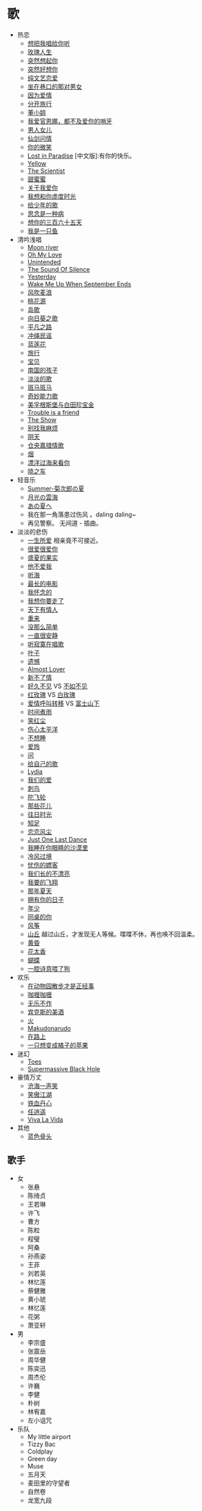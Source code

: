 # 歌
* 热恋
  * [想把我唱给你听](in-love/want-to-intro-me-to-you-with-a-song.md)
  * [玫瑰人生](in-love/la-vie-en-rose.md)
  * [突然想起你](in-love/miss-you.md)
  * [突然好想你](in-love/sudden-miss-you.md)
  * [纯文艺恋爱](in-love/pure-art-love.md)
  * [坐在巷口的那对男女](in-love/lover-site-in-load.md)
  * [因为爱情](in-love/because-of-love.md)
  * [分开旅行](in-love/part-to-travel.md)
  * [董小姐](in-love/miss-dong.md)
  * [我爱官恩娜，都不及爱你的哨牙](in-love/love-you-than-anyone.md)
  * [男人女儿](in-love/man-and-woman.md)
  * [仙剑问情](in-love/sword-ask-love.md)
  * [你的微笑](in-love/you-smile.md)
  * [Lost in Paradise](in-love/lost-in-paradise.md) [中文版]:有你的快乐。
  * [Yellow](in-love/yellow.md)
  * [The Scientist](in-love/scientist.md)
  * [甜蜜蜜](in-love/honey-sweet.md)
  * [关于我爱你](in-love/about-i-love-you.md)
  * [我想和你虚度时光](in-love/i-want-to-with-you-all-the-time.md)
  * [给少年的歌](in-love/write-to-young.md)
  * [思念是一种病](in-love/miss-is-sick.md)
  * [想你的三百六十五天](in-love/miss-you-everyday.md)
  * [我是一只鱼](in-love/i-am-a-fish.md)
* 清吟浅唱
  * [Moon river](whisper/moon-river.md)
  * [Oh My Love](whisper/oh-my-love.md)
  * [Unintended](whisper/unintended.md)
  * [The Sound Of Silence](whisper/the-sound-of-silence.md)
  * [Yesterday](whisper/yesterday.md)
  * [Wake Me Up When September Ends](whisper/wake-me-up-when-september-ends.md)
  * [风吹麦浪](whisper/wind-blow-wheat.md)
  * [桃花源](whisper/out-world-beautiful-place.md)
  * [岛歌](whisper/island-song.md)
  * [向日葵之歌](whisper/sunflower-song.md)
  * [平凡之路](whisper/normal-road.md)
  * [冲绳民谣](whisper/cs-folk-song.md)
  * [蓝莲花](whisper/blue-lotus.md)
  * [旅行](whisper/travel.md)
  * [宝贝](whisper/dear.md)
  * [南国的孩子](whisper/south-child.md)
  * [淡淡的歌](whisper/light-song.md)
  * [斑马斑马](whisper/zebra-zebra.md)
  * [奇妙能力歌](whisper/strage-ablity-song.md)
  * [美孚根斯堡与白田珍宝金](whisper/mfgsb-and-btzbj.md)
  * [Trouble is a friend](whisper/trouble-is-a-friend.md)
  * [The Show](whisper/the-show.md)
  * [别找我麻烦](whisper/do-not-trouble.md)
  * [阴天](whisper/cloudy-day.md)
  * [仓央嘉措情歌](whisper/cyjc-love-song.md)
  * [烟](whisper/smoke.md)
  * [漂洋过海来看你](whisper/oversea-to-see-you.md)
  * [晓之车](whisper/early-morning-car.md)
* 轻音乐
  * [Summer-菊次郎の夏](soft/summer.md)
  * [月光の雲海](soft/moon-sea.md)
  * [あの夏へ](soft/あの夏へ.md)
  * 我在那一角落患过伤风 。daling daling~
  * 再见警察。 无间道 - 插曲。
* 淡淡的悲伤
  * [一生所爱](sad/all-life-love.md) 相亲竟不可接近。
  * [很爱很爱你](sad/love-you-very-much.md)
  * [盛夏的果实](sad/summer-fruit.md)
  * [他不爱我](sad/he-not-love-me.md)
  * [听海](sad/hear-sea.md)
  * [最长的电影](sad/longest-film.md)
  * [我怀念的](sad/i-missed.md)
  * [我想你要走了](sad/i-think-you-would-go.md)
  * [天下有情人](sad/all-lover.md)
  * [重来](sad/again.md)
  * [没那么简单](sad/not-that-easy.md)
  * [一直很安静](sad/always-quiet.md)
  * [听寂寞在唱歌](sad/lonely-is-singing.md)
  * [叶子](sad/leaf.md)
  * [遗憾](sad/regret.md)
  * [Almost Lover](sad/almost-lover.md)
  * [新不了情](sad/can-not-forget-love.md)
  * [好久不见](sad/long-time-no-see.md) VS [不如不见](sad/better-no-see.md)
  * [红玫瑰](sad/hot-lover.md) VS [白玫瑰](sad/cold-lover.md)
  * [爱情呼叫转移](sad/lover-change-people.md) VS [富士山下](sad/mount-fuji.md)
  * [时间煮雨](sad/time-burn-rain.md)
  * [笑红尘](sad/smile-to-life.md)
  * [伤心太平洋](sad/sad-pacific.md)
  * [不想睡](sad/not-want-to-sleep.md)
  * [爱玲](sad/ailing.md)
  * [问](sad/ask.md)
  * [给自己的歌](sad/song-to-me.md)
  * [Lydia](sad/lydia.md)
  * [我们的爱](sad/our-love.md)
  * [刺鸟](sad/cibird.md)
  * [陀飞轮](sad/watch.md)
  * [那些花儿](sad/those-flowers.md)
  * [往日时光](sad/passed-days.md)
  * [知足](sad/content.md)
  * [恋恋风尘](sad/love-life.md)
  * [Just One Last Dance](sad/just-one-last-dance.md)
  * [我睡在你眼睛的沙漠里](sad/sleep-in-your-eye-desert.md)
  * [冷风过境](sad/cold-wind-come.md)
  * [忧伤的嫖客](sad/sad-piaoke.md)
  * [我们长的不漂亮](sad/not-beautiful.md)
  * [我要的飞翔](sad/want-to-fly.md)
  * [那年夏天](sad/that-summer.md)
  * [拥有你的日子](sad/owe-you-day.md)
  * [年少](sad/young.md)
  * [同桌的你](sad/deskmate.md)
  * [风筝](sad/kite.md)
  * [山丘](sad/climbed-the-hill.md) 越过山丘，才发现无人等候。喋喋不休，再也唤不回温柔。
  * [黄昏](sad/dusk.md)
  * [花太香](sad/flower-smell-too-nice.md)
  * [蝴蝶](sad/butterfly.md)
  * [一腔诗意喂了狗](sad/poem-to-dog.md)
* 欢乐
  * [在动物园散步才是正经事](happy/walk-in-zoo.md)
  * [咖喱咖喱](happy/curry-curry.md)
  * [无乐不作](happy/do-happy-things.md)
  * [宾克斯的美酒](happy/bks-wine.md)
  * [火](happy/fire.md)
  * [Makudonarudo](happy/makudonarudo.md)
  * [在路上](happy/on-load.md)
  * [一只想变成橘子的苹果](happy/an-apple-want-to-be-orange.md)
* 迷幻
  * [Toes](psychedelic/toes.md)
  * [Supermassive Black Hole](psychedelic/supermassive-black-hole.md)
* 豪情万丈
  * [沧海一声笑](passion/sea-laugh.md)
  * [笑傲江湖](passion/good-at-in-jianghu.md)
  * [铁血丹心](passion/blood-and-heart.md)
  * [任逍遥](passion/be-freedom.md)
  * [Viva La Vida](passion/viva-la-vida.md)
* 其他
  * [蓝色骨头](other/blue-bone.md)

## 歌手
* 女
  * 张悬
  * 陈绮贞
  * 王若琳
  * 许飞
  * 曹方
  * 陈粒
  * 程璧
  * 阿桑
  * 孙燕姿
  * 王菲
  * 刘若英
  * 林忆莲
  * 蔡健雅
  * 黄小琥
  * 林忆莲
  * 花粥
  * 萧亚轩
* 男
  * 李宗盛
  * 张震岳
  * 周华健
  * 陈奕迅
  * 周杰伦
  * 许巍
  * 李健
  * 朴树
  * 林宥嘉
  * 左小诅咒
* 乐队
  * My little airport
  * Tizzy Bac
  * Coldplay
  * Green day
  * Muse
  * 五月天
  * 麦田里的守望者
  * 自然卷
  * 龙宽九段